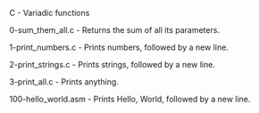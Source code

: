 C - Variadic functions

0-sum_them_all.c - Returns the sum of all its parameters.

1-print_numbers.c - Prints numbers, followed by a new line.

2-print_strings.c -  Prints strings, followed by a new line.

3-print_all.c - Prints anything.

100-hello_world.asm - Prints Hello, World, followed by a new line.
